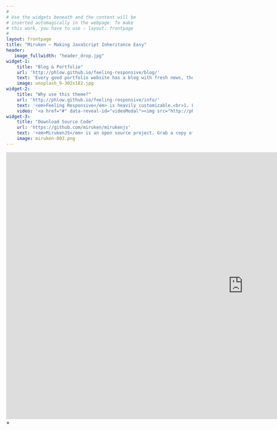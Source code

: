 ```yaml
---
#
# Use the widgets beneath and the content will be
# inserted automagically in the webpage. To make
# this work, you have to use › layout: frontpage
#
layout: frontpage
title: "Miruken – Making JavaScript Inheritance Easy"
header:
   image_fullwidth: "header_drop.jpg"
widget-1:
    title: "Blog & Portfolio"
    url: 'http://phlow.github.io/feeling-responsive/blog/'
    text: 'Every good portfolio website has a blog with fresh news, thoughts and develop&shy;ments of your activities. <em>Feeling Responsive</em> offers you a fully functional blog with an archive page to give readers a quick overview of all your posts.'
    image: unsplash_9-302x182.jpg
widget-2:
    title: "Why use this theme?"
    url: 'http://phlow.github.io/feeling-responsive/info/'
    text: '<em>Feeling Responsive</em> is heavily customizable.<br>1. Language-Support :)<br>2. Optimized for speed and it&#39;s responsive.<br>3. Built on <a href="http://foundation.zurb.com/">Foundation Framework</a>.<br>4. Seven different Headers.<br>5. Customizable navigation, footer,...'
    video: '<a href="#" data-reveal-id="videoModal"><img src="http://phlow.github.io/feeling-responsive/images/start-video-feeling-responsive-302x182.jpg" width="302" height="182" alt=""></a>'
widget-3:
    title: "Download Source Code"
    url: 'https://github.com/miruken/mirukenjs'
    text: '<em>MirukenJS</em> is an open source project. Grab a copy of our source code or clone it at GitHub and start using it in your project.'
    image: miruken-003.png
---
```



<div id="videoModal" class="reveal-modal large" data-reveal="">
  <div class="flex-video widescreen vimeo" style="display: block;">
    <iframe width="1280" height="720" src="https://www.youtube.com/embed/3b5zCFSmVvU" frameborder="0" allowfullscreen></iframe>
  </div>
  <a class="close-reveal-modal">&#215;</a>
</div>